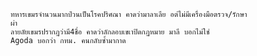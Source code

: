 	ทหารเขมรจำนวนมากป่วนเป็นโรคปริศณา คาดว่ามาลาเลีย อต่ไม่มีเครื่องมือตรวจ/รักษา
	ผ่า
	ลายลัยเขมรปรากฎว่ามี4ชื่อ คาดว่าลักลอบเขเาปิดกฏหมาย มาลี บอกไม่ใช่
	Agoda บอกว่า กทม. คนกลับซ้ำมากาด
	